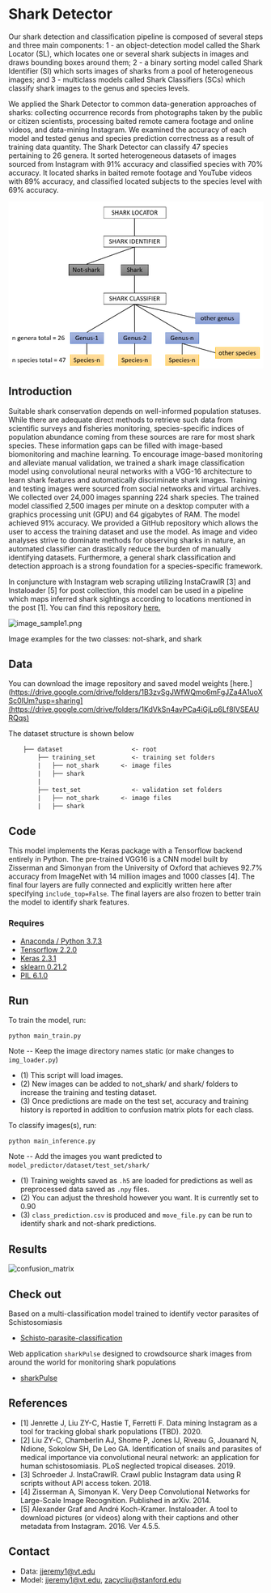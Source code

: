 # Shark Detector
Our shark detection and classification pipeline is composed of several steps and three main components: 1 - an object-detection model called the Shark Locator (SL), which locates one or several shark subjects in images and draws bounding boxes around them; 2 - a binary sorting model called Shark Identifier (SI) which sorts images of sharks from a pool of heterogeneous images; and 3 - multiclass models called Shark Classifiers (SCs) which classify shark images to the genus and species levels.

We applied the Shark Detector to common data-generation approaches of sharks: collecting occurrence records from photographs taken by the public or citizen scientists, processing baited remote camera footage and online videos, and data-mining Instagram. We examined the accuracy of each model and tested genus and species prediction correctness as a result of training data quantity. The Shark Detector can classify 47 species pertaining to 26 genera. It sorted heterogeneous datasets of images sourced from Instagram with 91% accuracy and classified species with 70% accuracy. It located sharks in baited remote footage and YouTube videos with 89% accuracy, and classified located subjects to the species level with 69% accuracy.

<img src="pipeline.PNG" alt="pipeline" width="600"/>

## Introduction
Suitable shark conservation depends on well-informed population statuses. While there are adequate direct methods to retrieve such data from scientific surveys and fisheries monitoring, species-specific indices of population abundance coming from these sources are rare for most shark species. These information gaps can be filled with image-based biomonitoring and machine learning. To encourage image-based monitoring and alleviate manual validation, we trained a shark image classification model using convolutional neural networks with a VGG-16 architecture to learn shark features and automatically discriminate shark images. Training and testing images were sourced from social networks and virtual archives. We collected over 24,000 images spanning 224 shark species. The trained model classified 2,500 images per minute on a desktop computer with a graphics processing unit (GPU) and 64 gigabytes of RAM. The model achieved 91% accuracy. We provided a GitHub repository which allows the user to access the training dataset and use the model. As image and video analyses strive to dominate methods for observing sharks in nature, an automated classifier can drastically reduce the burden of manually identifying datasets. Furthermore, a general shark classification and detection approach is a strong foundation for a species-specific framework.

In conjuncture with Instagram web scraping utilizing InstaCrawlR [3] and Instaloader [5] for post collection, this model can be used in a pipeline which maps inferred shark sightings according to locations mentioned in the post [1]. You can find this repository [here.](https://github.com/JeremyFJ/Instagram_sharkSighting)

![image_sample1.png](image_sample1.PNG)

Image examples for the two classes: not-shark, and shark

## Data
You can download the image repository and saved model weights [here.](https://drive.google.com/drive/folders/1B3zvSgJWfWQmo6mFgJZa4A1uoXSc0lUm?usp=sharing](https://drive.google.com/drive/folders/1KdVkSn4avPCa4iGjLp6Lf8IVSEAURQqs)

The dataset structure is shown below
```
    ├── dataset                   <- root
        ├── training_set          <- training set folders        
        |   ├── not_shark      <- image files
        |   ├── shark
        |  
        ├── test_set              <- validation set folders
        |   ├── not_shark      <- image files
        |   ├── shark
``` 
## Code
This model implements the Keras package with a Tensorflow backend entirely in Python. The pre-trained VGG16 is a CNN model built by Zisserman and Simonyan from the University of Oxford that achieves 92.7% accuracy from ImageNet with 14 million images and 1000 classes [4]. The final four layers are fully connected and explicitly written here after specifying `include_top=False`. The final layers are also frozen to better train the model to identify shark features. 

### Requires
- [Anaconda / Python 3.7.3](https://www.anaconda.com/products/individual)
- [Tensorflow 2.2.0](https://www.tensorflow.org/)
- [Keras 2.3.1](https://keras.io/)
- [sklearn 0.21.2](https://scikit-learn.org/stable/)
- [PIL 6.1.0](https://pillow.readthedocs.io/en/stable/)

## Run
To train the model, run:
```
python main_train.py
```
Note -- Keep the image directory names static (or make changes to `img_loader.py`)
- (1) This script will load images.
- (2) New images can be added to not_shark/ and shark/ folders to increase the training and testing dataset.
- (3) Once predictions are made on the test set, accuracy and training history is reported in addition to confusion matrix plots for each class.

To classify images(s), run:
```
python main_inference.py
```
Note -- Add the images you want predicted to `model_predictor/dataset/test_set/shark/` 
- (1) Training weights saved as `.h5` are loaded for predictions as well as preprocessed data saved as `.npy` files.
- (2) You can adjust the threshold however you want. It is currently set to 0.90
- (3) `class_prediction.csv` is produced and `move_file.py` can be run to identify shark and not-shark predictions.

## Results

![confusion_matrix](cm_norm_50.png)

## Check out
Based on a multi-classification model trained to identify vector parasites of Schistosomiasis
- [Schisto-parasite-classification](https://github.com/deleo-lab/schisto-parasite-classification)

Web application `sharkPulse` designed to crowdsource shark images from around the world for monitoring shark populations 
- [sharkPulse](http://sharkpulse.org/)

## References
- [1] Jenrette J, Liu ZY-C, Hastie T, Ferretti F. Data mining Instagram as a tool for tracking global shark populations (TBD). 2020.
- [2] Liu ZY-C, Chamberlin AJ, Shome P, Jones IJ, Riveau G, Jouanard N, Ndione, Sokolow SH, De Leo GA. Identification of snails and parasites of medical importance via convolutional neural network: an application for human schistosomiasis. PLoS neglected tropical diseases. 2019.
- [3] Schroeder J. InstaCrawlR. Crawl public Instagram data using R scripts without API access token. 2018. 
- [4] Zisserman A, Simonyan K. Very Deep Convolutional Networks for Large-Scale Image Recognition. Published in arXiv. 2014.
- [5] Alexander Graf and André Koch-Kramer. Instaloader. A tool to download pictures (or videos) along with their captions and other metadata from Instagram. 2016. Ver 4.5.5.

## Contact
- Data: jjeremy1@vt.edu
- Model: jjeremy1@vt.edu, zacycliu@stanford.edu
